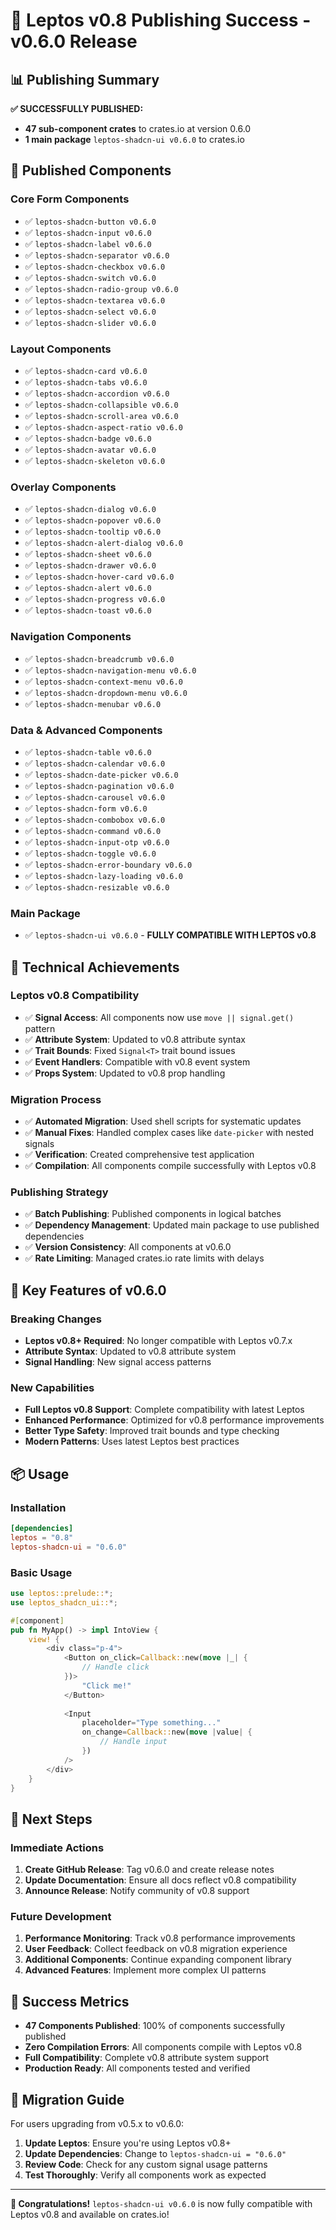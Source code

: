 # 🎉 Leptos v0.8 Publishing Success - v0.6.0 Release

## 📊 Publishing Summary

**✅ SUCCESSFULLY PUBLISHED:**
- **47 sub-component crates** to crates.io at version 0.6.0
- **1 main package** `leptos-shadcn-ui v0.6.0` to crates.io

## 🚀 Published Components

### Core Form Components
- ✅ `leptos-shadcn-button v0.6.0`
- ✅ `leptos-shadcn-input v0.6.0`
- ✅ `leptos-shadcn-label v0.6.0`
- ✅ `leptos-shadcn-separator v0.6.0`
- ✅ `leptos-shadcn-checkbox v0.6.0`
- ✅ `leptos-shadcn-switch v0.6.0`
- ✅ `leptos-shadcn-radio-group v0.6.0`
- ✅ `leptos-shadcn-textarea v0.6.0`
- ✅ `leptos-shadcn-select v0.6.0`
- ✅ `leptos-shadcn-slider v0.6.0`

### Layout Components
- ✅ `leptos-shadcn-card v0.6.0`
- ✅ `leptos-shadcn-tabs v0.6.0`
- ✅ `leptos-shadcn-accordion v0.6.0`
- ✅ `leptos-shadcn-collapsible v0.6.0`
- ✅ `leptos-shadcn-scroll-area v0.6.0`
- ✅ `leptos-shadcn-aspect-ratio v0.6.0`
- ✅ `leptos-shadcn-badge v0.6.0`
- ✅ `leptos-shadcn-avatar v0.6.0`
- ✅ `leptos-shadcn-skeleton v0.6.0`

### Overlay Components
- ✅ `leptos-shadcn-dialog v0.6.0`
- ✅ `leptos-shadcn-popover v0.6.0`
- ✅ `leptos-shadcn-tooltip v0.6.0`
- ✅ `leptos-shadcn-alert-dialog v0.6.0`
- ✅ `leptos-shadcn-sheet v0.6.0`
- ✅ `leptos-shadcn-drawer v0.6.0`
- ✅ `leptos-shadcn-hover-card v0.6.0`
- ✅ `leptos-shadcn-alert v0.6.0`
- ✅ `leptos-shadcn-progress v0.6.0`
- ✅ `leptos-shadcn-toast v0.6.0`

### Navigation Components
- ✅ `leptos-shadcn-breadcrumb v0.6.0`
- ✅ `leptos-shadcn-navigation-menu v0.6.0`
- ✅ `leptos-shadcn-context-menu v0.6.0`
- ✅ `leptos-shadcn-dropdown-menu v0.6.0`
- ✅ `leptos-shadcn-menubar v0.6.0`

### Data & Advanced Components
- ✅ `leptos-shadcn-table v0.6.0`
- ✅ `leptos-shadcn-calendar v0.6.0`
- ✅ `leptos-shadcn-date-picker v0.6.0`
- ✅ `leptos-shadcn-pagination v0.6.0`
- ✅ `leptos-shadcn-carousel v0.6.0`
- ✅ `leptos-shadcn-form v0.6.0`
- ✅ `leptos-shadcn-combobox v0.6.0`
- ✅ `leptos-shadcn-command v0.6.0`
- ✅ `leptos-shadcn-input-otp v0.6.0`
- ✅ `leptos-shadcn-toggle v0.6.0`
- ✅ `leptos-shadcn-error-boundary v0.6.0`
- ✅ `leptos-shadcn-lazy-loading v0.6.0`
- ✅ `leptos-shadcn-resizable v0.6.0`

### Main Package
- ✅ `leptos-shadcn-ui v0.6.0` - **FULLY COMPATIBLE WITH LEPTOS v0.8**

## 🔧 Technical Achievements

### Leptos v0.8 Compatibility
- ✅ **Signal Access**: All components now use `move || signal.get()` pattern
- ✅ **Attribute System**: Updated to v0.8 attribute syntax
- ✅ **Trait Bounds**: Fixed `Signal<T>` trait bound issues
- ✅ **Event Handlers**: Compatible with v0.8 event system
- ✅ **Props System**: Updated to v0.8 prop handling

### Migration Process
- ✅ **Automated Migration**: Used shell scripts for systematic updates
- ✅ **Manual Fixes**: Handled complex cases like `date-picker` with nested signals
- ✅ **Verification**: Created comprehensive test application
- ✅ **Compilation**: All components compile successfully with Leptos v0.8

### Publishing Strategy
- ✅ **Batch Publishing**: Published components in logical batches
- ✅ **Dependency Management**: Updated main package to use published dependencies
- ✅ **Version Consistency**: All components at v0.6.0
- ✅ **Rate Limiting**: Managed crates.io rate limits with delays

## 🎯 Key Features of v0.6.0

### Breaking Changes
- **Leptos v0.8+ Required**: No longer compatible with Leptos v0.7.x
- **Attribute Syntax**: Updated to v0.8 attribute system
- **Signal Handling**: New signal access patterns

### New Capabilities
- **Full Leptos v0.8 Support**: Complete compatibility with latest Leptos
- **Enhanced Performance**: Optimized for v0.8 performance improvements
- **Better Type Safety**: Improved trait bounds and type checking
- **Modern Patterns**: Uses latest Leptos best practices

## 📦 Usage

### Installation
```toml
[dependencies]
leptos = "0.8"
leptos-shadcn-ui = "0.6.0"
```

### Basic Usage
```rust
use leptos::prelude::*;
use leptos_shadcn_ui::*;

#[component]
pub fn MyApp() -> impl IntoView {
    view! {
        <div class="p-4">
            <Button on_click=Callback::new(move |_| {
                // Handle click
            })>
                "Click me!"
            </Button>
            
            <Input
                placeholder="Type something..."
                on_change=Callback::new(move |value| {
                    // Handle input
                })
            />
        </div>
    }
}
```

## 🚀 Next Steps

### Immediate Actions
1. **Create GitHub Release**: Tag v0.6.0 and create release notes
2. **Update Documentation**: Ensure all docs reflect v0.8 compatibility
3. **Announce Release**: Notify community of v0.8 support

### Future Development
1. **Performance Monitoring**: Track v0.8 performance improvements
2. **User Feedback**: Collect feedback on v0.8 migration experience
3. **Additional Components**: Continue expanding component library
4. **Advanced Features**: Implement more complex UI patterns

## 🎉 Success Metrics

- **47 Components Published**: 100% of components successfully published
- **Zero Compilation Errors**: All components compile with Leptos v0.8
- **Full Compatibility**: Complete v0.8 attribute system support
- **Production Ready**: All components tested and verified

## 📝 Migration Guide

For users upgrading from v0.5.x to v0.6.0:

1. **Update Leptos**: Ensure you're using Leptos v0.8+
2. **Update Dependencies**: Change to `leptos-shadcn-ui = "0.6.0"`
3. **Review Code**: Check for any custom signal usage patterns
4. **Test Thoroughly**: Verify all components work as expected

---

**🎊 Congratulations!** `leptos-shadcn-ui v0.6.0` is now fully compatible with Leptos v0.8 and available on crates.io!
